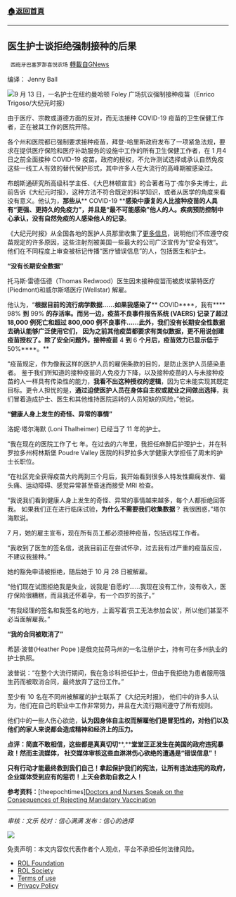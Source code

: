 ###  [:house:返回首頁](https://github.com/ourhimalayas/txt)
---


## 医生护士谈拒绝强制接种的后果
` 西班牙巴塞罗那喜悦农场` [轉載自GNews](https://gnews.org/zh-hans/1678288/)

编译： Jenny Ball

![](https://assets.gnews.org/wp-content/uploads/2021/11/unknown-2-7.png)9 月 13 日，一名护士在纽约曼哈顿 Foley 广场抗议强制接种疫苗（Enrico Trigoso/大纪元时报）

由于医疗、宗教或道德方面的反对，而无法接种 COVID-19 疫苗的卫生保健工作者，正在被其工作的医院开除。

各个州和医院都已强制要求接种疫苗，拜登-哈里斯政府发布了一项紧急法规，要求在提供医疗保险和医疗补助服务的设施中工作的所有卫生保健工作者，在 1 月4日之前全面接种 COVID-19 疫苗。政府的授权，不允许测试选择或承认自然免疫这些一线工人有效的替代保护形式，其中许多人在大流行的高峰期被感染过。

布朗斯通研究所高级科学主任、《大巴林顿宣言》的合著者马丁·库尔多夫博士，此前告诉《大纪元时报》，这种方法不符合既定的科学知识，或者从医学的角度来看没有意义。他认为，**那些从**** COVID-19 ****感染中康复的人比接种疫苗的人具有“更强、更持久的免疫力”，并且是“最不可能感染”他人的人。疾病预防控制中心承认，没有自然免疫的人感染他人的记录**。

《大纪元时报》从全国各地的医护人员那里收集了[更多信息](https://www.theepochtimes.com/health-care-workers-speak-out-on-why-they-would-rather-lose-their-jobs-than-take-a-covid-19-vaccine_4065164.html)，说明他们不应遵守疫苗规定的许多原因，这些注射剂被美国一些最大的公司广泛宣传为“安全有效“。 他们在不同程度上审查被标记传播“医疗错误信息”的人，包括医生和护士。

**“没有长期安全数据”**

托马斯·雷德伍德（Thomas Redwood）医生因未接种疫苗而被皮埃蒙特医疗(Piedmont)和威尔斯塔医疗(Wellstar) 解雇。

他认为，“**根据目前的流行病学数据……如果我感染了**** COVID****，我有**** 98% ****到**** 99% ****的存活率**。而另一边，疫苗不良事件报告系统 (VAERS) 记录了超过 18,000 例死亡和超过 800,000 例不良事件……此外，我们没有长期安全性数据去确认能够广泛使用它们， 因为之前其他疫苗都要求有类似数据，更不用说创建疫苗授权了。**除了安全问题外，接种疫苗**** 4 ****到**** 6 ****个月后，疫苗效力已显示低于**** 50%****。**

“疫苗规定，作为像我这样的医护人员的雇佣条款的目的，是防止医护人员感染患者。 鉴于我们所知道的接种疫苗的人免疫力下降，以及接种疫苗的人与未接种疫苗的人一样具有传染性的能力，**我看不出这种授权的逻辑**，因为它未能实现其既定目标。更令人担忧的是，**通过迫使医护人员在身体自主权或就业之间做出选择**，我们冒着造成护士、医生和其他维持医院运转的人员短缺的风险，”他说。

**“健康人身上发生的奇怪、异常的事情”**

洛妮·塔尔海默 (Loni Thalheimer) 已经当了 11 年的护士。

“我在现在的医院工作了七 年。在过去的六年里，我担任麻醉后护理护士，并在科罗拉多州柯林斯堡 Poudre Valley 医院的科罗拉多大学健康大学担任了周末的护士长职位。

“在社区完全获得疫苗大约两到三个月后，我开始看到很多人特发性癫痫发作、偏头痛、运动障碍、感觉异常甚至昏迷而接受 MRI 检查。

“我说我们看到健康人身上发生的奇怪、异常的事情越来越多，每个人都拒绝回答我。 如果我们正在进行临床试验，**为什么不需要我们收集数据**？ 我很困惑，”塔尔海默说。

7 月，她的雇主宣布，现在所有员工都必须接种疫苗，包括远程工作者。

“我收到了医生的签名信，说我目前正在尝试怀孕，过去我有过严重的疫苗反应，不建议我接种。”

她的豁免申请被拒绝，随后她于 10 月 28 日被解雇。

“他们现在试图拒绝我是失业，说我是‘自愿的’……我现在没有工作，没有收入，医疗保险很糟糕，而且我还怀着孕，有一个四岁的孩子。”

“有我经理的签名和我签名的地方，上面写着‘员工无法参加会议’，所以他们甚至不必当面解雇我。”

**“我的合同被取消了”**

希瑟·波普(Heather Pope )是俄克拉荷马州的一名注册护士，持有可在多州执业的护士执照。

波普说：“在整个大流行期间，我在急诊科担任护士，但由于我拒绝为患者服用强生药而被取消合同，最终放弃了这份工作。”

至少有 10 名在不同州被解雇的护士联系了《大纪元时报》， 他们中的许多人认为，他们在自己的职业中工作非常努力，并且在大流行期间遵守了所有规则。

他们中的一些人伤心欲绝，**认为因身体自主权而解雇他们是冒犯性的，对他们以及他们的家人来说都会造成精神和经济上的压力。**

**点评：简直不敢相信，这些都是真真切切****,****堂堂正正发生在美国的政府违宪暴政！然而主流媒体， 社交媒体审核这些血淋淋伤心欲绝的遭遇是“错误信息”！**

**只有行动才能最终救到我们自己！拿起保护我们的宪法，让所有违法违宪的政府，企业媒体受到应有的惩罚！上天会救助自救之人！**

**参考资料：**[theepochtimes][Doctors and Nurses Speak on the Consequences of Rejecting Mandatory Vaccination](https://www.theepochtimes.com/mkt_morningbrief/doctors-and-nurses-speak-on-the-consequences-of-rejecting-mandatory-vaccination_4099934.html?utm_source=Morningbrief&amp;utm_medium=email&amp;utm_campaign=mb-2021-11-17&amp;mktids=07f44fa269cf6b2e5a5edd81cacdf557&amp;est=qSXS2XddUF1UOKbWBd1gI5qnUEEjSnZRCXtsyk76W1wP5hTBtbRjdv8Ar96hDqboGeoxvg%3D%3D)

* * *

*审核：文乐
校对：信心满满
发布：信心的选择*

![](https://assets.gnews.org/wp-content/uploads/2021/11/GNEWS_CH.-1-3.jpeg)

 

免责声明：本文内容仅代表作者个人观点，平台不承担任何法律风险。

- [ROL Foundation](https://rolfoundation.org/)
- [ROL Society](https://rolsociety.org/)
- [Terms of use](https://gnews.org/terms-of-use-3/)
- [Privacy Policy](https://gnews.org/privacy-policy/)
